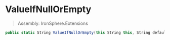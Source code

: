 ﻿

# ValueIfNullOrEmpty

> Assembly: IronSphere.Extensions

```csharp
public static String ValueIfNullOrEmpty(this String this, String defaultValue)
```



